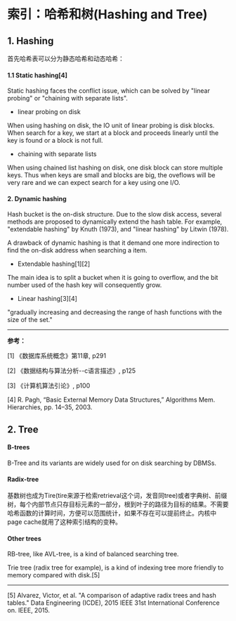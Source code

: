 # 索引：哈希和树(Hashing and Tree)

## 1. Hashing

首先哈希表可以分为静态哈希和动态哈希：

#### 1.1 Static hashing[4]

Static hashing faces the conflict issue, which can be solved by "linear probing" or "chaining with separate lists".

* linear probing on disk

When using hashing on disk, the IO unit of linear probing is disk blocks. When search for a key, we start at a block and proceeds linearly until the key is found or a block is not full.

* chaining with separate lists

When using chained list hashing on disk, one disk block can store multiple keys. Thus when keys are small and blocks are big, the oveflows will be very rare and we can expect search for a key using one I/O.

#### 2. Dynamic hashing

Hash bucket is the on-disk structure. Due to the slow disk access, several methods are proposed to dynamically extend the hash table. For example, "extendable hashing" by Knuth (1973), and "linear hashing" by Litwin (1978).

A drawback of dynamic hashing is that it demand one more indirection to find the on-disk address when searching a item. 

* Extendable hashing[1][2]

The main idea is to split a bucket when it is going to overflow, and the bit number used of the hash key will consequently grow.

* Linear hashing[3][4]

"gradually increasing and decreasing the range of hash functions with the size of the set."

---
**参考：**

[1] 《数据库系统概念》第11章, p291

[2] 《数据结构与算法分析--c语言描述》, p125

[3] 《计算机算法引论》, p100

[4] R. Pagh, “Basic External Memory Data Structures,” Algorithms Mem. Hierarchies, pp. 14–35, 2003.


## 2. Tree

#### B-trees

B-Tree and its variants are widely used for on disk searching by DBMSs.

#### Radix-tree

基数树也成为Tire(tire来源于检索retrieval这个词，发音同tree)或者字典树、前缀树，每个内部节点只存目标元素的一部分，根到叶子的路径为目标的结果。不需要哈希函数的计算时间，方便可以范围统计，如果不存在可以提前终止。内核中page cache就用了这种索引结构的变种。

#### Other trees

RB-tree, like AVL-tree, is a kind of balanced searching tree. 

Trie tree (radix tree for example), is a kind of indexing tree more friendly to memory compared with disk.[5]

---

[5] Alvarez, Victor, et al. "A comparison of adaptive radix trees and hash tables." Data Engineering (ICDE), 2015 IEEE 31st International Conference on. IEEE, 2015.
